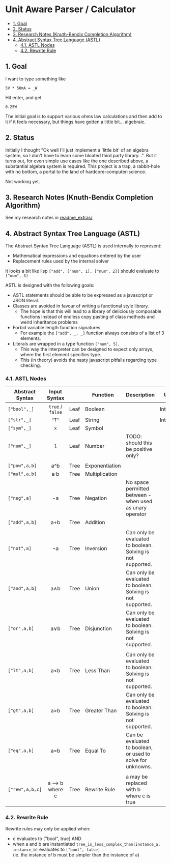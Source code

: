 # Unit Aware Parser / Calculator <!-- omit in toc -->

- [1. Goal](#1-goal)
- [2. Status](#2-status)
- [3. Research Notes (Knuth-Bendix Completion Algorithm)](#3-research-notes-knuth-bendix-completion-algorithm)
- [4. Abstract Syntax Tree Language (ASTL)](#4-abstract-syntax-tree-language-astl)
	- [4.1. ASTL Nodes](#41-astl-nodes)
	- [4.2. Rewrite Rule](#42-rewrite-rule)

## 1. Goal

I want to type something like

```text
5V * 50mA = _W
```

Hit enter, and get

``` Watt
0.25W
```

The initial goal is to support various ohms law calculations and then add to it if it feels necessary, but things have gotten a little bit... algebraic.

## 2. Status

Initially I thought "Ok well I'll just implement a 'little bit' of an algebra system, so I don't have to learn some bloated third party library...".
But it turns out, for even simple use cases like the one described above, a substantial algebra system is required.
This project is a trap, a rabbit-hole with no bottom, a portal to the land of hardcore-computer-science.

Not working yet.

## 3. Research Notes (Knuth-Bendix Completion Algorithm)

See my research notes in [readme_extras/](readme_extras/reduction_orderings.md)

## 4. Abstract Syntax Tree Language (ASTL)

The Abstract Syntax Tree Language (ASTL) is used internally to represent:

- Mathematical expressions and equations entered by the user
- Replacement rules used by the internal solver

It looks a bit like lisp `["add", ["num", 1], ["num", 2]]` should evaluate to `["num", 3]`

ASTL is designed with the following goals:

- ASTL statements should be able to be expressed as a javascript or JSON literal.
- Classes are avoided in favour of writing a functional style library.
  - The hope is that this will lead to a library of deliciously composable functions instead of endless copy pasting of class methods and weird inheritance problems
- Forbid variable length function signatures
  - For example  the `["add", _, _]` function always consists of a list of 3 elements.
- Literals are wrapped in a type function `["num", 5]`.
  - This way the interpreter can be designed to expect only arrays, where the first element specifies type.
  - This (in theory) avoids the nasty javascript pitfalls regarding type checking.

### 4.1. ASTL Nodes

| Abstract Syntax |     Input Syntax     |      | Function       | Description                                                 | Use      |
| --------------- | :------------------: | ---- | -------------- | ----------------------------------------------------------- | -------- |
| `["bool",_]`    |   `true` / `false`   | Leaf | Boolean        |                                                             | Internal |
| `["str",_]`     |        `"T"`         | Leaf | String         |                                                             | Internal |
| `["sym",_]`     |         `x`          | Leaf | Symbol         |                                                             |          |
| `["num",_]`     |         `1`          | Leaf | Number         | TODO: should this be positive only?                         |          |
|                 |                      |      |                |                                                             |          |
| `["pow",a,b]`   |         a^b          | Tree | Exponentiation |                                                             |          |
| `["mul",a,b]`   |         a·b          | Tree | Multiplication |                                                             |          |
| `["neg",a]`     |          -a          | Tree | Negation       | No space permitted between - when used as unary operator    |          |
| `["add",a,b]`   |         a+b          | Tree | Addition       |                                                             |          |
|                 |                      |      |                |                                                             |          |
| `["not",a]`     |          ¬a          | Tree | Inversion      | Can only be evaluated to boolean. Solving is not supported. |          |
| `["and",a,b]`   |         a∧b          | Tree | Union          | Can only be evaluated to boolean. Solving is not supported. |          |
| `["or",a,b]`    |         a∨b          | Tree | Disjunction    | Can only be evaluated to boolean. Solving is not supported. |          |
|                 |                      |      |                |                                                             |          |
| `["lt",a,b]`    |        a&lt;b        | Tree | Less Than      | Can only be evaluated to boolean. Solving is not supported. |          |
| `["gt",a,b]`    |        a&gt;b        | Tree | Greater Than   | Can only be evaluated to boolean. Solving is not supported. |          |
| `["eq",a,b]`    |         a=b          | Tree | Equal To       | Can be evaluated to boolean, or used to solve for unknowns. |          |
|                 |                      |      |                |                                                             |          |
| `["rew",a,b,c]` | a &#10230; b where c | Tree | Rewrite Rule   | a may be replaced with b where c is true                    |          |

### 4.2. Rewrite Rule

Rewrite rules may only be applied when:

- c evaluates to ["bool", true] AND
- when a and b are instantiated `tree_is_less_complex_than(instance_a, instance_b)`
  evaluates to `["bool", false]`<br>
  (ie. the instance of b must be simpler than the instance of a)
